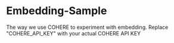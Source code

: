 # Embedding-Sample
The way we use COHERE to experiment with embedding. 
Replace "COHERE_API_KEY" with your actual COHERE API KEY
